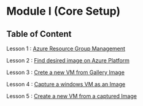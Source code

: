 
# Module I (Core Setup)

## Table of Content
Lesson 1 : [Azure Resource Group Management](https://github.com/abhishekanand/AzureLearning/blob/master/Module%20II/L1-AzureRMResourceGroupMgmt%20.md)

Lesson 2 : [Find desired image on Azure Platform ](https://github.com/abhishekanand/AzureLearning/blob/master/Module%20II/L2-FindAPublishedImage.md)

Lesson 3 : [Crete a new VM from Gallery Image](https://github.com/abhishekanand/AzureLearning/blob/master/Module%20II/L3-CreateVirtualMachineGI.md)

Lesson 4 : [Capture a windows VM as an Image](https://github.com/abhishekanand/AzureLearning/blob/master/Module%20II/L4-CaptureWindowsVMImage.md)

Lesson 5 : [Create a new VM from a captured Image](https://github.com/abhishekanand/AzureLearning/blob/master/Module%20II/L5-DeployCapturedVM.md)
